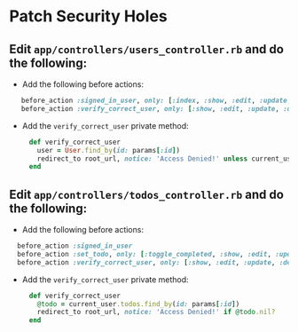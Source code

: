 # Patch Security Holes

## Edit `app/controllers/users_controller.rb` and do the following:

* Add the following before actions:

```ruby
   before_action :signed_in_user, only: [:index, :show, :edit, :update, :destroy]
   before_action :verify_correct_user, only: [:show, :edit, :update, :destroy]
```

* Add the `verify_correct_user` private method:

```ruby
     def verify_correct_user
       user = User.find_by(id: params[:id])
       redirect_to root_url, notice: 'Access Denied!' unless current_user?(user)
     end
```

## Edit `app/controllers/todos_controller.rb` and do the following:

* Add the following before actions:

```ruby
  before_action :signed_in_user
  before_action :set_todo, only: [:toggle_completed, :show, :edit, :update, :destroy]
  before_action :verify_correct_user, only: [:show, :edit, :update, :destroy]
```

* Add the `verify_correct_user` private method:

```ruby
     def verify_correct_user
       @todo = current_user.todos.find_by(id: params[:id])
       redirect_to root_url, notice: 'Access Denied!' if @todo.nil?
     end
```
